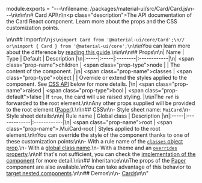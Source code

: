 module.exports = "---\nfilename: /packages/material-ui/src/Card/Card.js\n---\n\n<!--- This documentation is automatically generated, do not try to edit it. -->\n\n# Card API\n\n<p class=\"description\">The API documentation of the Card React component. Learn more about the props and the CSS customization points.</p>\n\n## Import\n\n```js\nimport Card from '@material-ui/core/Card';\n// or\nimport { Card } from '@material-ui/core';\n```\n\nYou can learn more about the difference by [reading this guide](/guides/minimizing-bundle-size/).\n\n\n\n## Props\n\n| Name | Type | Default | Description |\n|:-----|:-----|:--------|:------------|\n| <span class=\"prop-name\">children</span> | <span class=\"prop-type\">node</span> |  | The content of the component. |\n| <span class=\"prop-name\">classes</span> | <span class=\"prop-type\">object</span> |  | Override or extend the styles applied to the component. See [CSS API](#css) below for more details. |\n| <span class=\"prop-name\">raised</span> | <span class=\"prop-type\">bool</span> | <span class=\"prop-default\">false</span> | If `true`, the card will use raised styling. |\n\nThe `ref` is forwarded to the root element.\n\nAny other props supplied will be provided to the root element ([Paper](/api/paper/)).\n\n## CSS\n\n- Style sheet name: `MuiCard`.\n- Style sheet details:\n\n| Rule name | Global class | Description |\n|:-----|:-------------|:------------|\n| <span class=\"prop-name\">root</span> | <span class=\"prop-name\">.MuiCard-root</span> | Styles applied to the root element.\n\nYou can override the style of the component thanks to one of these customization points:\n\n- With a rule name of the [`classes` object prop](/customization/components/#overriding-styles-with-classes).\n- With a [global class name](/customization/components/#overriding-styles-with-global-class-names).\n- With a theme and an [`overrides` property](/customization/globals/#css).\n\nIf that's not sufficient, you can check the [implementation of the component](https://github.com/Foso/material-ui/blob/master/packages/material-ui/src/Card/Card.js) for more detail.\n\n## Inheritance\n\nThe props of the [Paper](/api/paper/) component are also available.\nYou can take advantage of this behavior to [target nested components](/guides/api/#spread).\n\n## Demos\n\n- [Cards](/components/cards/)\n\n"